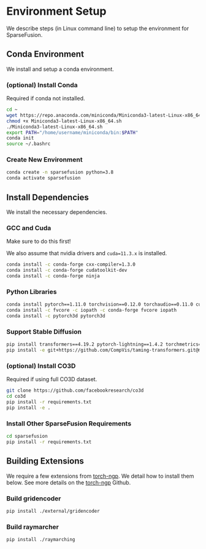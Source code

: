 # Environment Setup
We describe steps (in Linux command line) to setup the environment for SparseFusion. 

## Conda Environment
We install and setup a conda environment. 

### (optional) Install Conda
Required if conda not installed. 
```bash
cd ~
wget https://repo.anaconda.com/miniconda/Miniconda3-latest-Linux-x86_64.sh
chmod +x Miniconda3-latest-Linux-x86_64.sh
./Miniconda3-latest-Linux-x86_64.sh
export PATH="/home/username/miniconda/bin:$PATH"
conda init
source ~/.bashrc
```

### Create New Environment
```bash
conda create -n sparsefusion python=3.8
conda activate sparsefusion
```

## Install Dependencies
We install the necessary dependencies. 

### GCC and Cuda
Make sure to do this first!

We also assume that nvidia drivers and `cuda=11.3.x` is installed.
```bash
conda install -c conda-forge cxx-compiler=1.3.0
conda install -c conda-forge cudatoolkit-dev
conda install -c conda-forge ninja
```

### Python Libraries
```bash
conda install pytorch==1.11.0 torchvision==0.12.0 torchaudio==0.11.0 cudatoolkit=11.3 -c pytorch
conda install -c fvcore -c iopath -c conda-forge fvcore iopath
conda install -c pytorch3d pytorch3d
```

### Support Stable Diffusion
```bash
pip install transformers==4.19.2 pytorch-lightning==1.4.2 torchmetrics==0.6.0
pip install -e git+https://github.com/CompVis/taming-transformers.git@master#egg=taming-transformers
```

### (optional) Install CO3D
Required if using full CO3D dataset.
```bash
git clone https://github.com/facebookresearch/co3d
cd co3d
pip install -r requirements.txt
pip install -e .
```

### Install Other SparseFusion Requirements
```bash
cd sparsefusion
pip install -r requirements.txt
```

## Building Extensions 
We require a few extensions from [torch-ngp](https://github.com/ashawkey/torch-ngp). We detail how to install them below. See more details on the [torch-ngp](https://github.com/ashawkey/torch-ngp) Github. 

### Build gridencoder
```bash
pip install ./external/gridencoder
```

### Build raymarcher
```bash
pip install ./raymarching
```